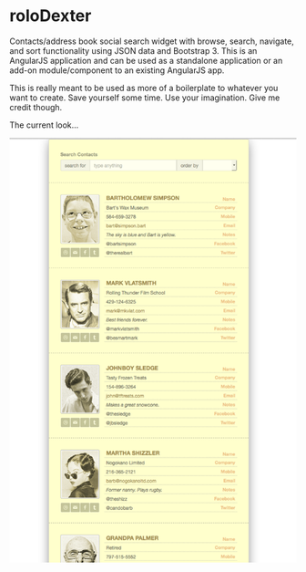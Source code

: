 # roloDexter
Contacts/address book social search widget with browse, search, navigate, and sort functionality using JSON data and Bootstrap 3.  This is an AngularJS application and can be used as a standalone application or an add-on module/component to an existing AngularJS app.

This is really meant to be used as more of a boilerplate to whatever you want to create.  Save yourself some time.  Use your imagination. Give me credit though.

The current look...

![](/screenshots/current-screen.png)

